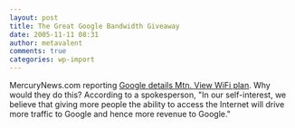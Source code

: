 ```yaml
---
layout: post
title: The Great Google Bandwidth Giveaway
date: 2005-11-11 08:31
author: metavalent
comments: true
categories: wp-import
---
```

MercuryNews.com reporting <a href="https://www.mercurynews.com/mld/mercurynews/business/13140472.htm">Google details Mtn. View WiFi plan</a>.  Why would they do this?  According to a spokesperson, "In our self-interest, we believe that giving more people the ability to access the Internet will drive more traffic to Google and hence more revenue to Google."

